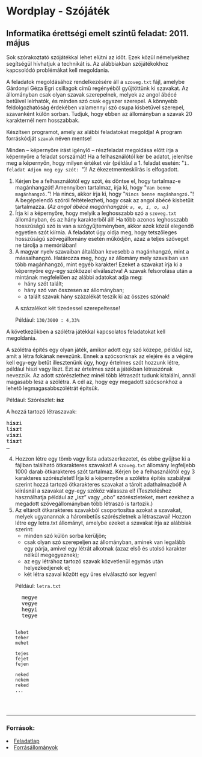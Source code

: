 <h1>Wordplay - Szójáték</h1>
<h2>Informatika érettségi emelt szintű feladat: 2011. május</h2>
<p>Sok szórakoztató szójátékkal lehet elütni az időt. Ezek közül némelyekhez segítségül hívhatjuk a technikát is. Az alábbiakban szójátékokhoz kapcsolódó problémákat kell megoldania.</p>
<p>A feladatok megoldásához rendelkezésére áll a <code>szoveg.txt</code> fájl, amelybe Gárdonyi Géza Egri csillagok című regényéből gyűjtöttünk ki szavakat. Az állományban csak olyan szavak szerepelnek, melyek az angol ábécé betűivel leírhatók, és minden szó csak egyszer szerepel. A könnyebb feldolgozhatóság érdekében valamennyi szó csupa kisbetűvel szerepel, szavanként külön sorban. Tudjuk, hogy ebben az állományban a szavak 20 karakternél nem hosszabbak.</p>
<p>Készítsen programot, amely az alábbi feladatokat megoldja! A program forráskódját <code>szavak</code> néven mentse!</p>
<p>Minden – képernyőre írást igénylő – részfeladat megoldása előtt írja a képernyőre a feladat sorszámát! Ha a felhasználótól kér be adatot, jelenítse meg a képernyőn, hogy milyen értéket vár (például a 1. feladat esetén: "<code>1. feladat Adjon meg egy szót: </code>")! Az ékezetmenteskiírás is elfogadott.</p>
<ol>
<li>Kérjen be a felhasználótól egy szót, és döntse el, hogy tartalmaz-e magánhangzót! Amennyiben tartalmaz, írja ki, hogy "<code>Van benne magánhangzó.</code>"! Ha nincs, akkor írja ki, hogy "<code>Nincs benne magánhangzó.</code>"! A begépelendő szóról feltételezheti, hogy csak az angol ábécé kisbetűit tartalmazza. <em>(Az angol ábécé magánhangzói: <code>a, e, i, o, u</code>.)</em></li>
<li>Írja ki a képernyőre, hogy melyik a leghosszabb szó a <code>szoveg.txt</code> állományban, és az hány karakterből áll! Ha több azonos leghosszabb hosszúságú szó is van a szógyűjteményben, akkor azok közül elegendő egyetlen szót kiírnia. A feladatot úgy oldja meg, hogy tetszőleges hosszúságú szövegállomány esetén működjön, azaz a teljes szöveget ne tárolja a memóriában!</li>
<li>A magyar nyelv szavaiban általában kevesebb a magánhangzó, mint a mássalhangzó. Határozza meg, hogy az állomány mely szavaiban van több magánhangzó, mint egyéb karakter! Ezeket a szavakat írja ki a képernyőre egy-egy szóközzel elválasztva! A szavak felsorolása után a mintának megfelelően az alábbi adatokat adja meg:
<ul>
    <li>hány szót talált;</li>
    <li>hány szó van összesen az állományban;</li>
    <li>a talált szavak hány százalékát teszik ki az összes szónak!</li>
</ul>
<p>A százalékot két tizedessel szerepeltesse!</p>
<p>Például: <code>130/3000 : 4,33%</code></p></li>
</ol>
<p>A következőkben a szólétra játékkal kapcsolatos feladatokat kell megoldania.</p>
<p>A szólétra építés egy olyan játék, amikor adott egy szó közepe, például isz, amit a létra fokának nevezünk. Ennek a szócsonknak az elejére és a végére kell egy-egy betűt illesztenünk úgy, hogy értelmes szót hozzunk létre, például hiszi vagy liszt. Ezt az értelmes szót a játékban létraszónak nevezzük. Az adott szórészlethez minél több létraszót tudunk kitalálni, annál magasabb lesz a szólétra. A cél az, hogy egy megadott szócsonkhoz a lehető legmagasabbszólétrát építsük.</p>
<p>Például: Szórészlet: <b>isz</b></p>
<p>A hozzá tartozó létraszavak:</p>
<pre>h<b>isz</b>i
l<b>isz</b>t
v<b>isz</b>i
t<b>isz</b>t
…</pre>
<ol start=4>
<li>Hozzon létre egy tömb vagy lista adatszerkezetet, és ebbe gyűjtse ki a fájlban található ötkarakteres szavakat! A <code>szoveg.txt</code> állomány legfeljebb 1000 darab ötkarakteres szót tartalmaz. Kérjen be a felhasználótól egy 3 karakteres szórészletet! Írja ki a képernyőre a szólétra építés szabályai szerint hozzá tartozó ötkarakteres szavakat a tárolt adathalmazból! A kiírásnál a szavakat egy-egy szóköz válassza el! (Teszteléshez használhatja például az „isz” vagy „obo” szórészleteket, mert ezekhez a megadott szövegállományban több létraszó is tartozik.)</li>
<li>Az eltárolt ötkarakteres szavakból csoportosítsa azokat a szavakat, melyek ugyanannak a hárombetűs szórészletnek a létraszavai! Hozzon létre egy letra.txt állományt, amelybe ezeket a szavakat írja az alábbiak szerint:
    <ul>
    <li>minden szó külön sorba kerüljön;
    <li>csak olyan szó szerepeljen az állományban, aminek van legalább egy párja, amivel egy létrát alkotnak (azaz első és utolsó karakter nélkül megegyeznek);
    <li>az egy létrához tartozó szavak közvetlenül egymás után helyezkedjenek el;
    <li>két létra szavai között egy üres elválasztó sor legyen!
    </ul>
<p>Például: <code>letra.txt</code></p>
<pre>  megye
  vegye
  hegyi
  tegye
    
    lehet
    teher
    mehet
    
    tejes
    fejet
    fejen
    
    neked
    nekem
    reked
    ...
 </pre></li>
</ol>
<hr>
<h3>Források:</h3>
<li><a href="https://www.oktatas.hu/pub_bin/dload/kozoktatas/erettsegi/feladatok2011tavasz/e_info_11maj_fl.pdf">Feladatlap</a>
<li><a href="https://www.oktatas.hu/pub_bin/dload/kozoktatas/erettsegi/feladatok2011tavasz/e_infofor_11maj_fl.zip">Forrásállományok</a>


